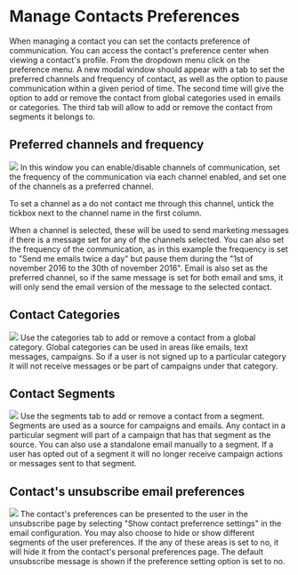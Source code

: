 # Manage Contacts Preferences

When managing a contact you can set the contacts preference of communication. You can access the contact's preference center when viewing a contact's profile. From the dropdown menu click on the preference menu. A new modal window should appear with a tab to set the preferred channels and frequency of contact, as well as the option to pause communication within a given period of time. The second time will give the option to add or remove the contact from global categories used in emails or categories. The third tab will allow to add or remove the contact from segments it belongs to.

## Preferred channels and frequency

![](/contacts/media/preferences.png)
In this window you can enable/disable channels of communication, set the frequency of the communication via each channel enabled, and set one of the channels as a preferred channel.

To set a channel as a do not contact me through this channel, untick the tickbox next to the channel name in the first column. 

When a channel is selected, these will be used to send marketing messages if there is a message set for any of the channels selected. You can also set the frequency of the communication, as in this example the frequency is set to "Send me emails twice a day" but pause them during the "1st of november 2016 to the 30th of november 2016". Email is also set as the preferred channel, so if the same message is set for both email and sms, it will only send the email version of the message to the selected contact.


## Contact Categories
![](/contacts/media/categories.png)
Use the categories tab to add or remove a contact from a global category. Global categories can be used in areas like emails, text messages, campaigns. So if a user is not signed up to a particular category it will not receive messages or be part of campaigns under that category.

## Contact Segments
![](/contacts/media/segments.png)
Use the segments tab to add or remove a contact from a segment. Segments are used as a source for campaigns and emails. Any contact in a particular segment will part of a campaign that has that segment as the source. You can also use a standalone email manually to a segment. If a user has opted out of a segment it will no longer receive campaign actions or messages sent to that segment.

## Contact's unsubscribe email preferences
![](/contacts/media/email-unsubscribe-settings.png)
The contact's preferences can be presented to the user in the unsubscribe page by selecting "Show contact preferrence settings" in the email configuration. You may also choose to hide or show different segments of the user preferences. If the any of these areas is set to no, it will hide it from the contact's personal preferences page. The default unsubscribe message is shown if the preference setting option is set to no.